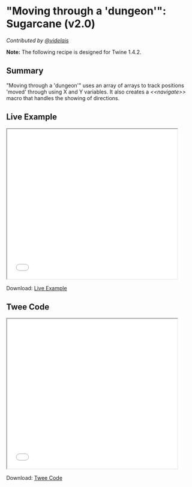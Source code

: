 # "Moving through a 'dungeon'": Sugarcane (v2.0)

*Contributed by <a href="https://github.com/videlais">@videlais</a>*

<div class="information"><strong>Note:</strong> The following recipe is designed for Twine 1.4.2.</div>

## Summary

"Moving through a 'dungeon'" uses an array of arrays to track positions 'moved' through using X and Y variables. It also creates a *&lt;&lt;navigate&gt;&gt;* macro that handles the showing of directions.

## Live Example

<section>
<iframe src="sugarcane_dungeonmoving_example.html" height=400 width=90%></iframe>


Download: <a href="sugarcane_dungeonmoving_example.html" target="_blank">Live Example</a>
</section>

## Twee Code

<section>
<iframe src="sugarcane_dungeonmoving_twee.txt" height=400 width=90%></iframe>


Download: <a href="sugarcane_dungeonmoving_twee.txt" target="_blank">Twee Code</a>
</section>

